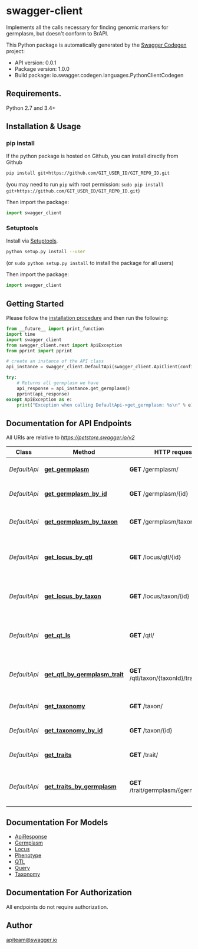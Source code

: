 # swagger-client
Implements all the calls necessary for finding genomic markers for germplasm, but doesn't conform to BrAPI.

This Python package is automatically generated by the [Swagger Codegen](https://github.com/swagger-api/swagger-codegen) project:

- API version: 0.0.1
- Package version: 1.0.0
- Build package: io.swagger.codegen.languages.PythonClientCodegen

## Requirements.

Python 2.7 and 3.4+

## Installation & Usage
### pip install

If the python package is hosted on Github, you can install directly from Github

```sh
pip install git+https://github.com/GIT_USER_ID/GIT_REPO_ID.git
```
(you may need to run `pip` with root permission: `sudo pip install git+https://github.com/GIT_USER_ID/GIT_REPO_ID.git`)

Then import the package:
```python
import swagger_client 
```

### Setuptools

Install via [Setuptools](http://pypi.python.org/pypi/setuptools).

```sh
python setup.py install --user
```
(or `sudo python setup.py install` to install the package for all users)

Then import the package:
```python
import swagger_client
```

## Getting Started

Please follow the [installation procedure](#installation--usage) and then run the following:

```python
from __future__ import print_function
import time
import swagger_client
from swagger_client.rest import ApiException
from pprint import pprint

# create an instance of the API class
api_instance = swagger_client.DefaultApi(swagger_client.ApiClient(configuration))

try:
    # Returns all germplasm we have
    api_response = api_instance.get_germplasm()
    pprint(api_response)
except ApiException as e:
    print("Exception when calling DefaultApi->get_germplasm: %s\n" % e)

```

## Documentation for API Endpoints

All URIs are relative to *https://petstore.swagger.io/v2*

Class | Method | HTTP request | Description
------------ | ------------- | ------------- | -------------
*DefaultApi* | [**get_germplasm**](docs/DefaultApi.md#get_germplasm) | **GET** /germplasm/ | Returns all germplasm we have
*DefaultApi* | [**get_germplasm_by_id**](docs/DefaultApi.md#get_germplasm_by_id) | **GET** /germplasm/{id} | Returns all germplasm we have
*DefaultApi* | [**get_germplasm_by_taxon**](docs/DefaultApi.md#get_germplasm_by_taxon) | **GET** /germplasm/taxon/{id} | Returns all germplasm we have by taxon
*DefaultApi* | [**get_locus_by_qtl**](docs/DefaultApi.md#get_locus_by_qtl) | **GET** /locus/qtl/{id} | Returns all phenotypes for a germplasm that we have
*DefaultApi* | [**get_locus_by_taxon**](docs/DefaultApi.md#get_locus_by_taxon) | **GET** /locus/taxon/{id} | Returns all phenotypes for a germplasm that we have
*DefaultApi* | [**get_qt_ls**](docs/DefaultApi.md#get_qt_ls) | **GET** /qtl/ | Returns all the QTLs (Quantitative Trait Loci) we have
*DefaultApi* | [**get_qtl_by_germplasm_trait**](docs/DefaultApi.md#get_qtl_by_germplasm_trait) | **GET** /qtl/taxon/{taxonId}/trait/{traitId} | Returns all phenotypes for a germplasm that we have
*DefaultApi* | [**get_taxonomy**](docs/DefaultApi.md#get_taxonomy) | **GET** /taxon/ | Returns all germplasm we have
*DefaultApi* | [**get_taxonomy_by_id**](docs/DefaultApi.md#get_taxonomy_by_id) | **GET** /taxon/{id} | Returns all germplasm we have
*DefaultApi* | [**get_traits**](docs/DefaultApi.md#get_traits) | **GET** /trait/ | Returns all phenotypes we have
*DefaultApi* | [**get_traits_by_germplasm**](docs/DefaultApi.md#get_traits_by_germplasm) | **GET** /trait/germplasm/{germplasmId} | Returns all phenotypes for a germplasm that we have


## Documentation For Models

 - [ApiResponse](docs/ApiResponse.md)
 - [Germplasm](docs/Germplasm.md)
 - [Locus](docs/Locus.md)
 - [Phenotype](docs/Phenotype.md)
 - [QTL](docs/QTL.md)
 - [Query](docs/Query.md)
 - [Taxonomy](docs/Taxonomy.md)


## Documentation For Authorization

 All endpoints do not require authorization.


## Author

apiteam@swagger.io

